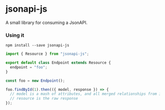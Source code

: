 # jsonapi-js
A small library for consuming a JsonAPI.

### Using it
```shell
npm install --save jsonapi-js
```

```js
import { Resource } from "jsonapi-js";

export default class Endpoint extends Resource {
  endpoint = "foo";
}

const foo = new Endpoint();

foo.findById(1).then(({ model, response }) => {
  // model is a mash of attributes, and all merged relationships from includes
  // resource is the raw response
});
```
